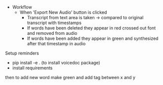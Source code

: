 - Workflow
    - When 'Export New Audio' button is clicked
        - Transcript from text area is taken -> compared to original transcript with timestamps
        - If words have been deleted they appear in red crossed out font and removed from audio
        - If words have been added they appear in green and synthesized after that timestamp in audio
    
Setup reminders
- pip install -e . (to install voicedoc package)
- install requirements

then to add new word make green and add tag between x and y